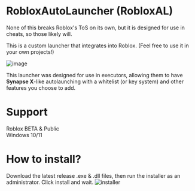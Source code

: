 # RobloxAutoLauncher (RobloxAL)

None of this breaks Roblox's ToS on its own, but it is designed for use in cheats, so those likely will.

This is a custom launcher that integrates into Roblox. (Feel free to use it in your own projects!)

![image](https://github.com/user-attachments/assets/74f4d528-bb2f-4b10-9446-72fd2d77e719)

This launcher was designed for use in executors, allowing them to have **Synapse X**-like autolaunching with a whitelist (or key system) and other features you choose to add.

# Support
Roblox BETA & Public </br>
Windows 10/11

# How to install?
Download the latest release .exe & .dll files, then run the installer as an administrator. Click install and wait. 
![installer](https://github.com/user-attachments/assets/5d5359a6-813f-4c44-9933-3d8b045b5bfb)

